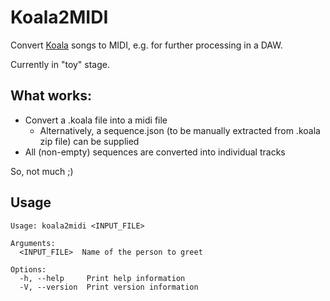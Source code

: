 # Koala2MIDI

Convert [Koala](https://www.koalasampler.com) songs to MIDI, e.g. for further processing in a DAW.

Currently in "toy" stage.

## What works:

- Convert a .koala file into a midi file
  - Alternatively, a sequence.json (to be manually extracted from .koala zip file) can be supplied
- All (non-empty) sequences are converted into individual tracks

So, not much ;)

## Usage

```
Usage: koala2midi <INPUT_FILE>

Arguments:
  <INPUT_FILE>  Name of the person to greet

Options:
  -h, --help     Print help information
  -V, --version  Print version information
```